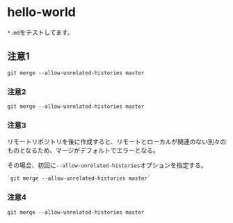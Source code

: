 hello-world
===========
`*.md`をテストしてます。

## 注意1
    git merge --allow-unrelated-histories master  
### 注意2
    git merge --allow-unrelated-histories master  
### 注意3
リモートリポジトリを後に作成すると、リモートとローカルが関連のない別々のものとなるため、マージがデフォルトでエラーとなる。  
 
その場合、初回に`--allow-unrelated-histories`オプションを指定する。  

    `git merge --allow-unrelated-histories master`  
    
### 注意4
    git merge --allow-unrelated-histories master  
    
    
